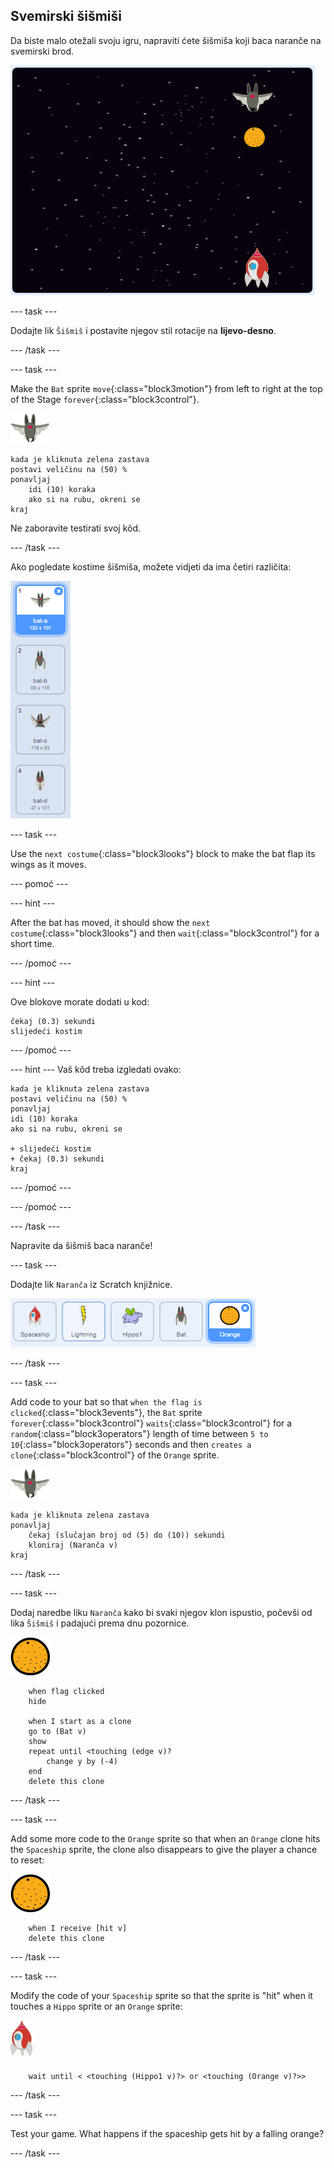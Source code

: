 ## Svemirski šišmiši

Da biste malo otežali svoju igru, napraviti ćete šišmiša koji baca naranče na svemirski brod.

![a bat throwing an orange at the spaceship](images/bat-oranges.png)

\--- task \---

Dodajte lik `Šišmiš` i postavite njegov stil rotacije na **lijevo-desno**.

\--- /task \---

\--- task \---

Make the `Bat` sprite `move`{:class="block3motion"} from left to right at the top of the Stage `forever`{:class="block3control"}.

![bat sprite](images/bat-sprite.png)

```blocks3
kada je kliknuta zelena zastava
postavi veličinu na (50) %
ponavljaj
    idi (10) koraka
    ako si na rubu, okreni se
kraj
```

Ne zaboravite testirati svoj kôd.

\--- /task \---

Ako pogledate kostime šišmiša, možete vidjeti da ima četiri različita:

![screenshot](images/invaders-bat-costume.png)

\--- task \---

Use the `next costume`{:class="block3looks"} block to make the bat flap its wings as it moves.

\--- pomoć \---

\--- hint \---

After the bat has moved, it should show the `next costume`{:class="block3looks"} and then `wait`{:class="block3control"} for a short time.

\--- /pomoć \---

\--- hint \---

Ove blokove morate dodati u kod:

```blocks3
čekaj (0.3) sekundi
slijedeći kostim
```

\--- /pomoć \---

\--- hint \--- Vaš kôd treba izgledati ovako:

```blocks3
kada je kliknuta zelena zastava
postavi veličinu na (50) %
ponavljaj
idi (10) koraka
ako si na rubu, okreni se

+ slijedeći kostim
+ čekaj (0.3) sekundi
kraj
```

\--- /pomoć \---

\--- /pomoć \---

\--- /task \---

Napravite da šišmiš baca naranče!

\--- task \---

Dodajte lik `Naranča` iz Scratch knjižnice.

![screenshot](images/invaders-orange.png)

\--- /task \---

\--- task \---

Add code to your bat so that `when the flag is clicked`{:class="block3events"}, the `Bat` sprite `forever`{:class="block3control"} `waits`{:class="block3control"} for a `random`{:class="block3operators"} length of time between `5 to 10`{:class="block3operators"} seconds and then `creates a clone`{:class="block3control"} of the `Orange` sprite.

![bat sprite](images/bat-sprite.png)

```blocks3
kada je kliknuta zelena zastava
ponavljaj
    čekaj (slučajan broj od (5) do (10)) sekundi
    kloniraj (Naranča v)
kraj
```

\--- /task \---

\--- task \---

Dodaj naredbe liku `Naranča` kako bi svaki njegov klon ispustio, počevši od lika `Šišmiš` i padajući prema dnu pozornice.

![orange sprite](images/orange-sprite.png)

```blocks3
    when flag clicked
    hide

    when I start as a clone
    go to (Bat v)
    show
    repeat until <touching (edge v)?
        change y by (-4)
    end
    delete this clone
```

\--- /task \---

\--- task \---

Add some more code to the `Orange` sprite so that when an `Orange` clone hits the `Spaceship` sprite, the clone also disappears to give the player a chance to reset:

![orange sprite](images/orange-sprite.png)

```blocks3
    when I receive [hit v]
    delete this clone
```

\--- /task \---

\--- task \---

Modify the code of your `Spaceship` sprite so that the sprite is "hit" when it touches a `Hippo` sprite or an `Orange` sprite:

![lik rakete](images/rocket-sprite.png)

```blocks3
    wait until < <touching (Hippo1 v)?> or <touching (Orange v)?>>
```

\--- /task \---

\--- task \---

Test your game. What happens if the spaceship gets hit by a falling orange?

\--- /task \---